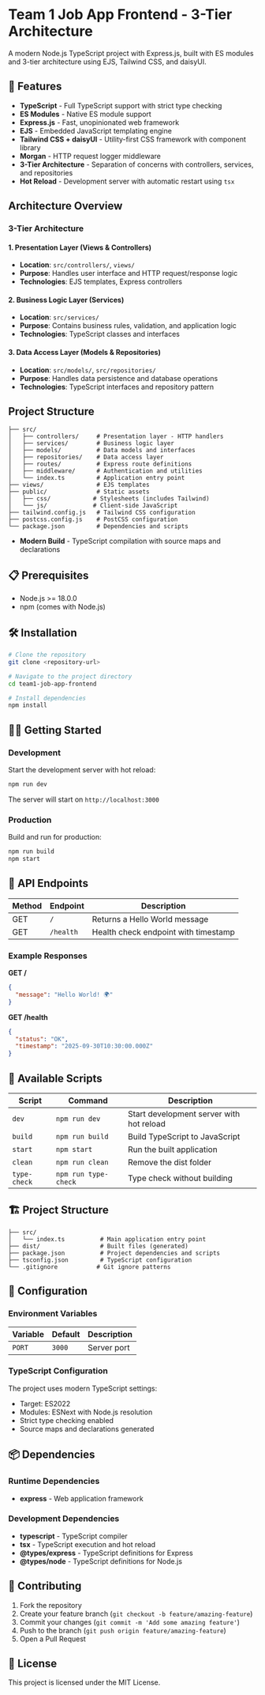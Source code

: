 # Team 1 Job App Frontend - 3-Tier Architecture

A modern Node.js TypeScript project with Express.js, built with ES modules and 3-tier architecture using EJS, Tailwind CSS, and daisyUI.

## 🚀 Features

- **TypeScript** - Full TypeScript support with strict type checking
- **ES Modules** - Native ES module support 
- **Express.js** - Fast, unopinionated web framework
- **EJS** - Embedded JavaScript templating engine
- **Tailwind CSS + daisyUI** - Utility-first CSS framework with component library
- **Morgan** - HTTP request logger middleware
- **3-Tier Architecture** - Separation of concerns with controllers, services, and repositories
- **Hot Reload** - Development server with automatic restart using `tsx`

## Architecture Overview

### 3-Tier Architecture

#### 1. Presentation Layer (Views & Controllers)
- **Location**: `src/controllers/`, `views/`
- **Purpose**: Handles user interface and HTTP request/response logic
- **Technologies**: EJS templates, Express controllers

#### 2. Business Logic Layer (Services)
- **Location**: `src/services/`
- **Purpose**: Contains business rules, validation, and application logic
- **Technologies**: TypeScript classes and interfaces

#### 3. Data Access Layer (Models & Repositories)
- **Location**: `src/models/`, `src/repositories/`
- **Purpose**: Handles data persistence and database operations
- **Technologies**: TypeScript interfaces and repository pattern

## Project Structure

```
├── src/
│   ├── controllers/     # Presentation layer - HTTP handlers
│   ├── services/        # Business logic layer
│   ├── models/          # Data models and interfaces
│   ├── repositories/    # Data access layer
│   ├── routes/          # Express route definitions
│   ├── middleware/      # Authentication and utilities
│   └── index.ts         # Application entry point
├── views/               # EJS templates
├── public/              # Static assets
│   ├── css/            # Stylesheets (includes Tailwind)
│   └── js/             # Client-side JavaScript
├── tailwind.config.js   # Tailwind CSS configuration
├── postcss.config.js    # PostCSS configuration
└── package.json         # Dependencies and scripts
```
- **Modern Build** - TypeScript compilation with source maps and declarations

## 📋 Prerequisites

- Node.js >= 18.0.0
- npm (comes with Node.js)

## 🛠️ Installation

```bash
# Clone the repository
git clone <repository-url>

# Navigate to the project directory
cd team1-job-app-frontend

# Install dependencies
npm install
```

## 🏃‍♂️ Getting Started

### Development
Start the development server with hot reload:
```bash
npm run dev
```
The server will start on `http://localhost:3000`

### Production
Build and run for production:
```bash
npm run build
npm start
```

## 📡 API Endpoints

| Method | Endpoint | Description |
|--------|----------|-------------|
| GET | `/` | Returns a Hello World message |
| GET | `/health` | Health check endpoint with timestamp |

### Example Responses

**GET /**
```json
{
  "message": "Hello World! 🌍"
}
```

**GET /health**
```json
{
  "status": "OK",
  "timestamp": "2025-09-30T10:30:00.000Z"
}
```

## 📜 Available Scripts

| Script | Command | Description |
|--------|---------|-------------|
| `dev` | `npm run dev` | Start development server with hot reload |
| `build` | `npm run build` | Build TypeScript to JavaScript |
| `start` | `npm start` | Run the built application |
| `clean` | `npm run clean` | Remove the dist folder |
| `type-check` | `npm run type-check` | Type check without building |

## 🏗️ Project Structure

```
├── src/
│   └── index.ts          # Main application entry point
├── dist/                 # Built files (generated)
├── package.json          # Project dependencies and scripts
├── tsconfig.json         # TypeScript configuration
└── .gitignore           # Git ignore patterns
```

## 🔧 Configuration

### Environment Variables

| Variable | Default | Description |
|----------|---------|-------------|
| `PORT` | `3000` | Server port |

### TypeScript Configuration

The project uses modern TypeScript settings:
- Target: ES2022
- Modules: ESNext with Node.js resolution
- Strict type checking enabled
- Source maps and declarations generated

## 📦 Dependencies

### Runtime Dependencies
- **express** - Web application framework

### Development Dependencies
- **typescript** - TypeScript compiler
- **tsx** - TypeScript execution and hot reload
- **@types/express** - TypeScript definitions for Express
- **@types/node** - TypeScript definitions for Node.js

## 🤝 Contributing

1. Fork the repository
2. Create your feature branch (`git checkout -b feature/amazing-feature`)
3. Commit your changes (`git commit -m 'Add some amazing feature'`)
4. Push to the branch (`git push origin feature/amazing-feature`)
5. Open a Pull Request

## 📄 License

This project is licensed under the MIT License.